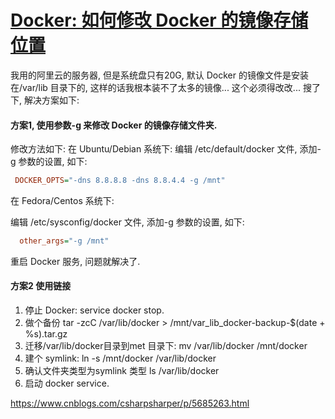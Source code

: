  

#                  [     Docker: 如何修改 Docker 的镜像存储位置         ](https://www.cnblogs.com/csharpsharper/p/5685263.html)             

我用的阿里云的服务器, 但是系统盘只有20G, 默认 Docker 的镜像文件是安装在/var/lib 目录下的, 这样的话我根本装不了太多的镜像... 这个必须得改改...
 搜了下, 解决方案如下:

#### 方案1,  使用参数-g 来修改 Docker 的镜像存储文件夹.

修改方法如下:
 在 Ubuntu/Debian 系统下:
 编辑 /etc/default/docker 文件, 添加-g 参数的设置, 如下:

```ini
 DOCKER_OPTS="-dns 8.8.8.8 -dns 8.8.4.4 -g /mnt"
```

在 Fedora/Centos 系统下:

编辑 /etc/sysconfig/docker 文件, 添加-g 参数的设置, 如下:

```ini
  other_args="-g /mnt"
```

重启 Docker 服务, 问题就解决了.

#### 方案2 使用链接

1. 停止 Docker: service docker stop.
2. 做个备份 tar -zcC /var/lib/docker > /mnt/var_lib_docker-backup-$(date + %s).tar.gz
3. 迁移/var/lib/docker目录到met 目录下: mv /var/lib/docker /mnt/docker
4. 建个 symlink: ln -s /mnt/docker /var/lib/docker
5. 确认文件夹类型为symlink 类型 ls /var/lib/docker
6. 启动 docker service.



https://www.cnblogs.com/csharpsharper/p/5685263.html
